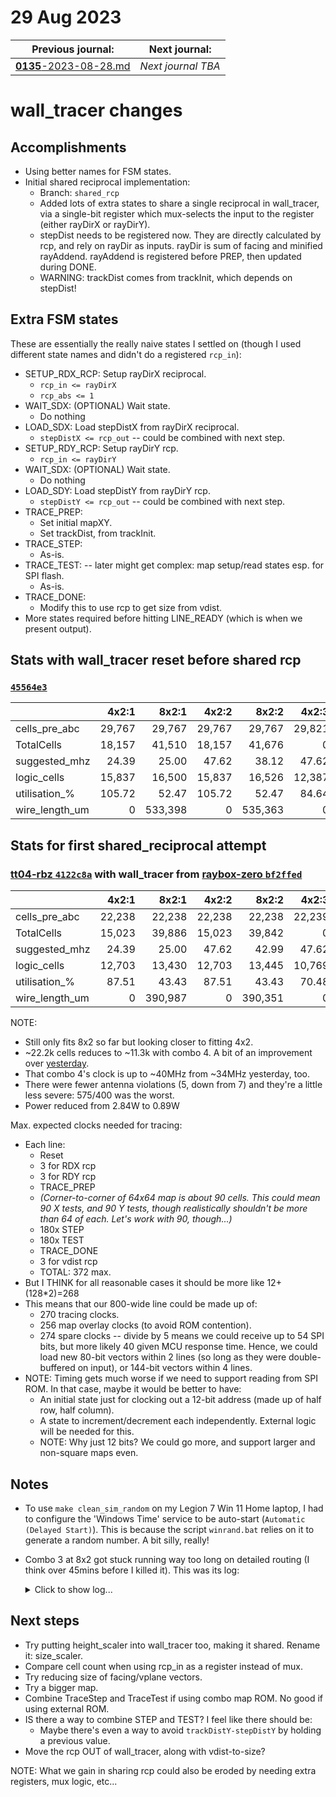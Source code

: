 # 29 Aug 2023

| Previous journal: | Next journal: |
|-|-|
| [**0135**-2023-08-28.md](./0135-2023-08-28.md) | *Next journal TBA* |

# wall_tracer changes

## Accomplishments

*   Using better names for FSM states.
*   Initial shared reciprocal implementation:
    *   Branch: `shared_rcp`
    *   Added lots of extra states to share a single reciprocal in wall_tracer, via a single-bit register which mux-selects the input to the register (either rayDirX or rayDirY).
    *   stepDist needs to be registered now. They are directly calculated by rcp, and rely on rayDir as inputs. rayDir is sum of facing and minified rayAddend. rayAddend is registered before PREP, then updated during DONE.
    *   WARNING: trackDist comes from trackInit, which depends on stepDist!

## Extra FSM states

These are essentially the really naive states I settled on (though I used different state names and didn't do a registered `rcp_in`):

*   SETUP_RDX_RCP: Setup rayDirX reciprocal.
    *   `rcp_in <= rayDirX`
    *   `rcp_abs <= 1`
*   WAIT_SDX: (OPTIONAL) Wait state.
    *   Do nothing
*   LOAD_SDX: Load stepDistX from rayDirX reciprocal.
    *   `stepDistX <= rcp_out` -- could be combined with next step.
*   SETUP_RDY_RCP: Setup rayDirY rcp.
    *   `rcp_in <= rayDirY`
*   WAIT_SDX: (OPTIONAL) Wait state.
    *   Do nothing
*   LOAD_SDY: Load stepDistY from rayDirY rcp.
    *   `stepDistY <= rcp_out` -- could be combined with next step.
*   TRACE_PREP:
    *   Set initial mapXY.
    *   Set trackDist, from trackInit.
*   TRACE_STEP:
    *   As-is.
*   TRACE_TEST: -- later might get complex: map setup/read states esp. for SPI flash.
    *   As-is.
*   TRACE_DONE:
    *   Modify this to use rcp to get size from vdist.
*   More states required before hitting LINE_READY (which is when we present output).

## Stats with wall_tracer reset before shared rcp

### [`45564e3`](https://github.com/algofoogle/tt04-raybox-zero/commit/45564e3?diff=split)
| | 4x2:1 | 8x2:1 | 4x2:2 | 8x2:2 | 4x2:3 | 8x2:3 | 4x2:4 | 8x2:4 |
|-|-:|-:|-:|-:|-:|-:|-:|-:|
| cells_pre_abc | 29,767 | 29,767 | 29,767 | 29,767 | 29,821 | 29,821 | 29,767 | 29,767 |
| TotalCells | 18,157 | 41,510 | 18,157 | 41,676 | 0 | 0 | 14,659 | 39,576 |
| suggested_mhz | 24.39 | 25.00 | 47.62 | 38.12 | 47.62 | 47.62 | 47.62 | 34.72 |
| logic_cells | 15,837 | 16,500 | 15,837 | 16,526 | 12,387 | 12,387 | 12,339 | 12,972 |
| utilisation_% | 105.72 | 52.47 | 105.72 | 52.47 | 84.64 | 42.01 | 82.28 | 40.83 |
| wire_length_um | 0 | 533,398 | 0 | 535,363 | 0 | 0 | 0 | 367,744 |


## Stats for first shared_reciprocal attempt

### [tt04-rbz `4122c8a`](https://github.com/algofoogle/tt04-raybox-zero/commit/4122c8a?diff=split) with wall_tracer from [raybox-zero `bf2ffed`](https://github.com/algofoogle/raybox-zero/commit/bf2ffed27f0e1b1f662e05f359864ddcd55a4080)

| | 4x2:1 | 8x2:1 | 4x2:2 | 8x2:2 | 4x2:3 | 8x2:3 | 4x2:4 | 8x2:4 |
|-|-:|-:|-:|-:|-:|-:|-:|-:|
| cells_pre_abc | 22,238 | 22,238 | 22,238 | 22,238 | 22,239 | 22,239 | 22,238 | 22,238 |
| TotalCells | 15,023 | 39,886 | 15,023 | 39,842 | 0 | 0 | 13,089 | 38,725 |
| suggested_mhz | 24.39 | 25.00 | 47.62 | 42.99 | 47.62 | 47.62 | 47.62 | 40.63 |
| logic_cells | 12,703 | 13,430 | 12,703 | 13,445 | 10,769 | 14,631 | 10,769 | 11,349 |
| utilisation_% | 87.51 | 43.43 | 87.51 | 43.43 | 70.48 | 34.98 | 70.68 | 35.08 |
| wire_length_um | 0 | 390,987 | 0 | 390,351 | 0 | 4,029,628 | 0 | 286,517 |

NOTE:
*   Still only fits 8x2 so far but looking closer to fitting 4x2.
*   ~22.2k cells reduces to ~11.3k with combo 4. A bit of an improvement over [yesterday](./0135-2023-08-28.md#fixed-pov-spi-7aae611).
*   That combo 4's clock is up to ~40MHz from ~34MHz yesterday, too.
*   There were fewer antenna violations (5, down from 7) and they're a little less severe: 575/400 was the worst.
*   Power reduced from 2.84W to 0.89W

Max. expected clocks needed for tracing:

*   Each line:
    *   Reset
    *   3 for RDX rcp
    *   3 for RDY rcp
    *   TRACE_PREP
    *   *(Corner-to-corner of 64x64 map is about 90 cells. This could mean 90 X tests, and 90 Y tests, though realistically shouldn't be more than 64 of each. Let's work with 90, though...)*
    *   180x STEP
    *   180x TEST
    *   TRACE_DONE
    *   3 for vdist rcp
    *   TOTAL: 372 max.
*   But I THINK for all reasonable cases it should be more like 12+(128*2)=268
*   This means that our 800-wide line could be made up of:
    *   270 tracing clocks.
    *   256 map overlay clocks (to avoid ROM contention).
    *   274 spare clocks -- divide by 5 means we could receive up to 54 SPI bits, but more likely 40 given MCU response time. Hence, we could load new 80-bit vectors within 2 lines (so long as they were double-buffered on input), or 144-bit vectors within 4 lines.
*   NOTE: Timing gets much worse if we need to support reading from SPI ROM. In that case, maybe it would be better to have:
    *   An initial state just for clocking out a 12-bit address (made up of half row, half column).
    *   A state to increment/decrement each independently. External logic will be needed for this.
    *   NOTE: Why just 12 bits? We could go more, and support larger and non-square maps even.

## Notes

*   To use `make clean_sim_random` on my Legion 7 Win 11 Home laptop, I had to configure the 'Windows Time' service to be auto-start (`Automatic (Delayed Start)`). This is because the script `winrand.bat` relies on it to generate a random number. A bit silly, really!
*   Combo 3 at 8x2 got stuck running way too long on detailed routing (I think over 45mins before I killed it). This was its log:
    <details><summary>Click to show log...</summary>

    ```
    OpenROAD 7f00621cb612fd94e15b35790afe744c89d433a7 
    This program is licensed under the BSD-3 license. See the LICENSE file for details.
    Components of this program may be licensed under more restrictive licenses which must be honored.
    [INFO ORD-0030] Using 15 thread(s).
    [INFO DRT-0149] Reading tech and libs.

    Units:                1000
    Number of layers:     13
    Number of macros:     441
    Number of vias:       25
    Number of viarulegen: 25

    [INFO DRT-0150] Reading design.

    Design:                   tt_um_algofoogle_raybox_zero
    Die area:                 ( 0 0 ) ( 1359760 225760 )
    Number of track patterns: 12
    Number of DEF vias:       3
    Number of components:     42597
    Number of terminals:      45
    Number of snets:          2
    Number of nets:           11180

    [INFO DRT-0167] List of default vias:
    Layer mcon
        default via: L1M1_PR
    Layer via
        default via: M1M2_PR
    Layer via2
        default via: M2M3_PR
    Layer via3
        default via: M3M4_PR
    Layer via4
        default via: M4M5_PR
    [INFO DRT-0162] Library cell analysis.
    [INFO DRT-0163] Instance analysis.
    Complete 10000 instances.
    Complete 20000 instances.
    Complete 30000 instances.
    Complete 40000 instances.
    [INFO DRT-0164] Number of unique instances = 408.
    [INFO DRT-0168] Init region query.
    [INFO DRT-0018]   Complete 10000 insts.
    [INFO DRT-0018]   Complete 20000 insts.
    [INFO DRT-0018]   Complete 30000 insts.
    [INFO DRT-0018]   Complete 40000 insts.
    [INFO DRT-0024]   Complete FR_MASTERSLICE.
    [INFO DRT-0024]   Complete Fr_VIA.
    [INFO DRT-0024]   Complete li1.
    [INFO DRT-0024]   Complete mcon.
    [INFO DRT-0024]   Complete met1.
    [INFO DRT-0024]   Complete via.
    [INFO DRT-0024]   Complete met2.
    [INFO DRT-0024]   Complete via2.
    [INFO DRT-0024]   Complete met3.
    [INFO DRT-0024]   Complete via3.
    [INFO DRT-0024]   Complete met4.
    [INFO DRT-0024]   Complete via4.
    [INFO DRT-0024]   Complete met5.
    [INFO DRT-0033] FR_MASTERSLICE shape region query size = 0.
    [INFO DRT-0033] FR_VIA shape region query size = 0.
    [INFO DRT-0033] li1 shape region query size = 528468.
    [INFO DRT-0033] mcon shape region query size = 478629.
    [INFO DRT-0033] met1 shape region query size = 104208.
    [INFO DRT-0033] via shape region query size = 3690.
    [INFO DRT-0033] met2 shape region query size = 2214.
    [INFO DRT-0033] via2 shape region query size = 2952.
    [INFO DRT-0033] met3 shape region query size = 2214.
    [INFO DRT-0033] via3 shape region query size = 2952.
    [INFO DRT-0033] met4 shape region query size = 817.
    [INFO DRT-0033] via4 shape region query size = 0.
    [INFO DRT-0033] met5 shape region query size = 0.
    [INFO DRT-0165] Start pin access.
    [INFO DRT-0076]   Complete 100 pins.
    [INFO DRT-0076]   Complete 200 pins.
    [INFO DRT-0076]   Complete 300 pins.
    [INFO DRT-0076]   Complete 400 pins.
    [INFO DRT-0076]   Complete 500 pins.
    [INFO DRT-0076]   Complete 600 pins.
    [INFO DRT-0076]   Complete 700 pins.
    [INFO DRT-0076]   Complete 800 pins.
    [INFO DRT-0076]   Complete 900 pins.
    [INFO DRT-0077]   Complete 1000 pins.
    [INFO DRT-0078]   Complete 1632 pins.
    [INFO DRT-0079]   Complete 100 unique inst patterns.
    [INFO DRT-0079]   Complete 200 unique inst patterns.
    [INFO DRT-0079]   Complete 300 unique inst patterns.
    [INFO DRT-0081]   Complete 390 unique inst patterns.
    [INFO DRT-0082]   Complete 1000 groups.
    [INFO DRT-0082]   Complete 2000 groups.
    [INFO DRT-0082]   Complete 3000 groups.
    [INFO DRT-0082]   Complete 4000 groups.
    [INFO DRT-0082]   Complete 5000 groups.
    [INFO DRT-0082]   Complete 6000 groups.
    [INFO DRT-0082]   Complete 7000 groups.
    [INFO DRT-0082]   Complete 8000 groups.
    [INFO DRT-0082]   Complete 9000 groups.
    [INFO DRT-0083]   Complete 10000 groups.
    [INFO DRT-0084]   Complete 13721 groups.
    #scanned instances     = 42597
    #unique  instances     = 408
    #stdCellGenAp          = 12244
    #stdCellValidPlanarAp  = 100
    #stdCellValidViaAp     = 9202
    #stdCellPinNoAp        = 0
    #stdCellPinCnt         = 37919
    #instTermValidViaApCnt = 0
    #macroGenAp            = 0
    #macroValidPlanarAp    = 0
    #macroValidViaAp       = 0
    #macroNoAp             = 0
    [INFO DRT-0166] Complete pin access.
    [INFO DRT-0267] cpu time = 00:01:21, elapsed time = 00:00:05, memory = 319.02 (MB), peak = 319.02 (MB)
    [INFO DRT-0156] guideIn read 100000 guides.

    Number of guides:     166290

    [INFO DRT-0169] Post process guides.
    [INFO DRT-0176] GCELLGRID X 0 DO 197 STEP 6900 ;
    [INFO DRT-0177] GCELLGRID Y 0 DO 32 STEP 6900 ;
    [INFO DRT-0026]   Complete 10000 origin guides.
    [INFO DRT-0026]   Complete 20000 origin guides.
    [INFO DRT-0026]   Complete 30000 origin guides.
    [INFO DRT-0026]   Complete 40000 origin guides.
    [INFO DRT-0026]   Complete 50000 origin guides.
    [INFO DRT-0026]   Complete 60000 origin guides.
    [INFO DRT-0026]   Complete 70000 origin guides.
    [INFO DRT-0026]   Complete 80000 origin guides.
    [INFO DRT-0026]   Complete 90000 origin guides.
    [INFO DRT-0027]   Complete 100000 origin guides.
    [INFO DRT-0028]   Complete FR_MASTERSLICE.
    [INFO DRT-0028]   Complete Fr_VIA.
    [INFO DRT-0028]   Complete li1.
    [INFO DRT-0028]   Complete mcon.
    [INFO DRT-0028]   Complete met1.
    [INFO DRT-0028]   Complete via.
    [INFO DRT-0028]   Complete met2.
    [INFO DRT-0028]   Complete via2.
    [INFO DRT-0028]   Complete met3.
    [INFO DRT-0028]   Complete via3.
    [INFO DRT-0028]   Complete met4.
    [INFO DRT-0028]   Complete via4.
    [INFO DRT-0028]   Complete met5.
    [WARNING DRT-0225] _00006_ 3 pin not visited, fall back to feedthrough mode.
    [WARNING DRT-0225] _00198_ 2 pin not visited, fall back to feedthrough mode.
    [WARNING DRT-0225] _00246_ 1 pin not visited, fall back to feedthrough mode.
    [WARNING DRT-0225] _00482_ 1 pin not visited, fall back to feedthrough mode.
    [WARNING DRT-0225] _00651_ 1 pin not visited, fall back to feedthrough mode.
    [WARNING DRT-0225] _00720_ 1 pin not visited, fall back to feedthrough mode.
    [WARNING DRT-0225] _00935_ 1 pin not visited, fall back to feedthrough mode.
    [WARNING DRT-0225] _00986_ 1 pin not visited, fall back to feedthrough mode.
    [WARNING DRT-0225] _01047_ 5 pin not visited, fall back to feedthrough mode.
    [WARNING DRT-0225] _01058_ 5 pin not visited, fall back to feedthrough mode.
    [WARNING DRT-0225] _01080_ 6 pin not visited, fall back to feedthrough mode.
    [WARNING DRT-0225] _01186_ 8 pin not visited, fall back to feedthrough mode.
    [WARNING DRT-0225] _01201_ 1 pin not visited, fall back to feedthrough mode.
    [WARNING DRT-0225] _01203_ 11 pin not visited, fall back to feedthrough mode.
    [WARNING DRT-0225] _01252_ 2 pin not visited, fall back to feedthrough mode.
    [WARNING DRT-0225] _01279_ 1 pin not visited, fall back to feedthrough mode.
    [WARNING DRT-0225] _01312_ 1 pin not visited, fall back to feedthrough mode.
    [WARNING DRT-0225] _01390_ 1 pin not visited, fall back to feedthrough mode.
    [WARNING DRT-0225] _01528_ 4 pin not visited, fall back to feedthrough mode.
    [WARNING DRT-0225] _01529_ 1 pin not visited, fall back to feedthrough mode.
    [WARNING DRT-0225] _01534_ 3 pin not visited, fall back to feedthrough mode.
    [WARNING DRT-0225] _01588_ 1 pin not visited, fall back to feedthrough mode.
    [WARNING DRT-0225] _01594_ 1 pin not visited, fall back to feedthrough mode.
    [WARNING DRT-0225] _01621_ 1 pin not visited, fall back to feedthrough mode.
    [WARNING DRT-0225] _01656_ 7 pin not visited, fall back to feedthrough mode.
    [WARNING DRT-0225] _01660_ 1 pin not visited, fall back to feedthrough mode.
    [WARNING DRT-0225] _01665_ 8 pin not visited, fall back to feedthrough mode.
    [WARNING DRT-0225] _01714_ 1 pin not visited, fall back to feedthrough mode.
    [WARNING DRT-0225] _01727_ 3 pin not visited, fall back to feedthrough mode.
    [WARNING DRT-0225] _01760_ 2 pin not visited, fall back to feedthrough mode.
    [WARNING DRT-0225] _01789_ 1 pin not visited, fall back to feedthrough mode.
    [WARNING DRT-0225] _01792_ 1 pin not visited, fall back to feedthrough mode.
    [WARNING DRT-0225] _01809_ 1 pin not visited, fall back to feedthrough mode.
    [WARNING DRT-0225] _02245_ 1 pin not visited, fall back to feedthrough mode.
    [WARNING DRT-0225] _02485_ 2 pin not visited, fall back to feedthrough mode.
    [WARNING DRT-0225] _02489_ 1 pin not visited, fall back to feedthrough mode.
    [WARNING DRT-0225] _02575_ 2 pin not visited, fall back to feedthrough mode.
    [WARNING DRT-0225] _02728_ 9 pin not visited, fall back to feedthrough mode.
    [WARNING DRT-0225] _02742_ 1 pin not visited, fall back to feedthrough mode.
    [WARNING DRT-0225] _02838_ 2 pin not visited, fall back to feedthrough mode.
    [WARNING DRT-0225] _02919_ 1 pin not visited, fall back to feedthrough mode.
    [WARNING DRT-0225] _03054_ 1 pin not visited, fall back to feedthrough mode.
    [WARNING DRT-0225] _03080_ 2 pin not visited, fall back to feedthrough mode.
    [WARNING DRT-0225] _03103_ 1 pin not visited, fall back to feedthrough mode.
    [WARNING DRT-0225] _03159_ 2 pin not visited, fall back to feedthrough mode.
    [WARNING DRT-0225] _03201_ 1 pin not visited, fall back to feedthrough mode.
    [WARNING DRT-0225] _03263_ 1 pin not visited, fall back to feedthrough mode.
    [WARNING DRT-0225] _03381_ 1 pin not visited, fall back to feedthrough mode.
    [WARNING DRT-0225] _03448_ 2 pin not visited, fall back to feedthrough mode.
    [WARNING DRT-0225] _03481_ 5 pin not visited, fall back to feedthrough mode.
    [WARNING DRT-0225] _03491_ 1 pin not visited, fall back to feedthrough mode.
    [WARNING DRT-0225] _03652_ 1 pin not visited, fall back to feedthrough mode.
    [WARNING DRT-0225] _03665_ 1 pin not visited, fall back to feedthrough mode.
    [WARNING DRT-0225] _03714_ 1 pin not visited, fall back to feedthrough mode.
    [WARNING DRT-0225] _03808_ 1 pin not visited, fall back to feedthrough mode.
    [WARNING DRT-0225] _03825_ 1 pin not visited, fall back to feedthrough mode.
    [WARNING DRT-0225] _03828_ 8 pin not visited, fall back to feedthrough mode.
    [WARNING DRT-0225] _03830_ 1 pin not visited, fall back to feedthrough mode.
    [WARNING DRT-0225] _03833_ 1 pin not visited, fall back to feedthrough mode.
    [WARNING DRT-0225] _03839_ 1 pin not visited, fall back to feedthrough mode.
    [WARNING DRT-0225] _03870_ 1 pin not visited, fall back to feedthrough mode.
    [WARNING DRT-0225] _04159_ 4 pin not visited, fall back to feedthrough mode.
    [WARNING DRT-0225] _04184_ 1 pin not visited, fall back to feedthrough mode.
    [WARNING DRT-0225] _04185_ 1 pin not visited, fall back to feedthrough mode.
    [WARNING DRT-0225] _04202_ 1 pin not visited, fall back to feedthrough mode.
    [WARNING DRT-0225] _04211_ 1 pin not visited, fall back to feedthrough mode.
    [WARNING DRT-0225] _04233_ 1 pin not visited, fall back to feedthrough mode.
    [WARNING DRT-0225] _04257_ 2 pin not visited, fall back to feedthrough mode.
    [WARNING DRT-0225] _04421_ 1 pin not visited, fall back to feedthrough mode.
    [WARNING DRT-0225] _04512_ 1 pin not visited, fall back to feedthrough mode.
    [WARNING DRT-0225] _04580_ 1 pin not visited, fall back to feedthrough mode.
    [WARNING DRT-0225] _04614_ 2 pin not visited, fall back to feedthrough mode.
    [WARNING DRT-0225] _04720_ 1 pin not visited, fall back to feedthrough mode.
    [WARNING DRT-0225] _04815_ 1 pin not visited, fall back to feedthrough mode.
    [WARNING DRT-0225] _04848_ 3 pin not visited, fall back to feedthrough mode.
    [WARNING DRT-0225] _04940_ 1 pin not visited, fall back to feedthrough mode.
    [WARNING DRT-0225] _04957_ 1 pin not visited, fall back to feedthrough mode.
    [WARNING DRT-0225] _04981_ 1 pin not visited, fall back to feedthrough mode.
    [WARNING DRT-0225] _04988_ 3 pin not visited, fall back to feedthrough mode.
    [WARNING DRT-0225] _05007_ 1 pin not visited, fall back to feedthrough mode.
    [WARNING DRT-0225] _05053_ 1 pin not visited, fall back to feedthrough mode.
    [WARNING DRT-0225] _05078_ 2 pin not visited, fall back to feedthrough mode.
    [WARNING DRT-0225] _05120_ 2 pin not visited, fall back to feedthrough mode.
    [WARNING DRT-0225] _05136_ 1 pin not visited, fall back to feedthrough mode.
    [WARNING DRT-0225] _05141_ 1 pin not visited, fall back to feedthrough mode.
    [WARNING DRT-0225] _05336_ 1 pin not visited, fall back to feedthrough mode.
    [WARNING DRT-0225] _05351_ 1 pin not visited, fall back to feedthrough mode.
    [WARNING DRT-0225] _05387_ 1 pin not visited, fall back to feedthrough mode.
    [WARNING DRT-0225] _05499_ 1 pin not visited, fall back to feedthrough mode.
    [WARNING DRT-0225] _05598_ 1 pin not visited, fall back to feedthrough mode.
    [WARNING DRT-0225] _05636_ 1 pin not visited, fall back to feedthrough mode.
    [WARNING DRT-0225] _05653_ 1 pin not visited, fall back to feedthrough mode.
    [WARNING DRT-0225] _05702_ 2 pin not visited, fall back to feedthrough mode.
    [WARNING DRT-0225] _05753_ 2 pin not visited, fall back to feedthrough mode.
    [WARNING DRT-0225] _05889_ 6 pin not visited, fall back to feedthrough mode.
    [WARNING DRT-0225] _05907_ 9 pin not visited, fall back to feedthrough mode.
    [WARNING DRT-0225] _05981_ 1 pin not visited, fall back to feedthrough mode.
    [WARNING DRT-0225] _05993_ 1 pin not visited, fall back to feedthrough mode.
    [WARNING DRT-0225] _06006_ 2 pin not visited, fall back to feedthrough mode.
    [WARNING DRT-0225] _06173_ 1 pin not visited, fall back to feedthrough mode.
    [WARNING DRT-0225] _06201_ 6 pin not visited, fall back to feedthrough mode.
    [WARNING DRT-0225] _06254_ 1 pin not visited, fall back to feedthrough mode.
    [WARNING DRT-0225] _06256_ 1 pin not visited, fall back to feedthrough mode.
    [WARNING DRT-0225] _06273_ 1 pin not visited, fall back to feedthrough mode.
    [WARNING DRT-0225] _06308_ 7 pin not visited, fall back to feedthrough mode.
    [WARNING DRT-0225] _06331_ 1 pin not visited, fall back to feedthrough mode.
    [WARNING DRT-0225] _06358_ 9 pin not visited, fall back to feedthrough mode.
    [WARNING DRT-0225] _06365_ 2 pin not visited, fall back to feedthrough mode.
    [WARNING DRT-0225] _06377_ 1 pin not visited, fall back to feedthrough mode.
    [WARNING DRT-0225] _06397_ 1 pin not visited, fall back to feedthrough mode.
    [WARNING DRT-0225] _06427_ 1 pin not visited, fall back to feedthrough mode.
    [WARNING DRT-0225] _06435_ 3 pin not visited, fall back to feedthrough mode.
    [WARNING DRT-0225] _06437_ 3 pin not visited, fall back to feedthrough mode.
    [WARNING DRT-0225] _06483_ 1 pin not visited, fall back to feedthrough mode.
    [WARNING DRT-0225] _06618_ 1 pin not visited, fall back to feedthrough mode.
    [WARNING DRT-0225] _06656_ 3 pin not visited, fall back to feedthrough mode.
    [WARNING DRT-0225] _06723_ 1 pin not visited, fall back to feedthrough mode.
    [WARNING DRT-0225] _06944_ 2 pin not visited, fall back to feedthrough mode.
    [WARNING DRT-0225] _07036_ 1 pin not visited, fall back to feedthrough mode.
    [WARNING DRT-0225] _07124_ 1 pin not visited, fall back to feedthrough mode.
    [WARNING DRT-0225] _07139_ 6 pin not visited, fall back to feedthrough mode.
    [WARNING DRT-0225] _07165_ 1 pin not visited, fall back to feedthrough mode.
    [WARNING DRT-0225] _07183_ 2 pin not visited, fall back to feedthrough mode.
    [WARNING DRT-0225] _07208_ 1 pin not visited, fall back to feedthrough mode.
    [WARNING DRT-0225] _07224_ 1 pin not visited, fall back to feedthrough mode.
    [WARNING DRT-0225] _07237_ 1 pin not visited, fall back to feedthrough mode.
    [WARNING DRT-0225] _07333_ 1 pin not visited, fall back to feedthrough mode.
    [WARNING DRT-0225] _07392_ 1 pin not visited, fall back to feedthrough mode.
    [WARNING DRT-0225] _07418_ 3 pin not visited, fall back to feedthrough mode.
    [WARNING DRT-0225] _07504_ 1 pin not visited, fall back to feedthrough mode.
    [WARNING DRT-0225] _07645_ 1 pin not visited, fall back to feedthrough mode.
    [WARNING DRT-0225] _07697_ 1 pin not visited, fall back to feedthrough mode.
    [WARNING DRT-0225] _07916_ 9 pin not visited, fall back to feedthrough mode.
    [WARNING DRT-0225] _07973_ 1 pin not visited, fall back to feedthrough mode.
    [WARNING DRT-0225] _07995_ 1 pin not visited, fall back to feedthrough mode.
    [WARNING DRT-0225] _08018_ 10 pin not visited, fall back to feedthrough mode.
    [WARNING DRT-0225] _08019_ 3 pin not visited, fall back to feedthrough mode.
    [WARNING DRT-0225] _08038_ 1 pin not visited, fall back to feedthrough mode.
    [WARNING DRT-0225] _08068_ 7 pin not visited, fall back to feedthrough mode.
    [WARNING DRT-0225] _08097_ 4 pin not visited, fall back to feedthrough mode.
    [WARNING DRT-0225] _08107_ 3 pin not visited, fall back to feedthrough mode.
    [WARNING DRT-0225] _08133_ 2 pin not visited, fall back to feedthrough mode.
    [WARNING DRT-0225] _08143_ 1 pin not visited, fall back to feedthrough mode.
    [WARNING DRT-0225] _08169_ 1 pin not visited, fall back to feedthrough mode.
    [WARNING DRT-0225] _08193_ 1 pin not visited, fall back to feedthrough mode.
    [WARNING DRT-0225] _08215_ 1 pin not visited, fall back to feedthrough mode.
    [WARNING DRT-0225] _08258_ 1 pin not visited, fall back to feedthrough mode.
    [WARNING DRT-0225] _08262_ 8 pin not visited, fall back to feedthrough mode.
    [WARNING DRT-0225] _08268_ 1 pin not visited, fall back to feedthrough mode.
    [WARNING DRT-0225] _08273_ 7 pin not visited, fall back to feedthrough mode.
    [WARNING DRT-0225] _08302_ 3 pin not visited, fall back to feedthrough mode.
    [WARNING DRT-0225] _08304_ 2 pin not visited, fall back to feedthrough mode.
    [WARNING DRT-0225] _08305_ 2 pin not visited, fall back to feedthrough mode.
    [WARNING DRT-0225] _08341_ 2 pin not visited, fall back to feedthrough mode.
    [WARNING DRT-0225] _08354_ 1 pin not visited, fall back to feedthrough mode.
    [WARNING DRT-0225] _08378_ 15 pin not visited, fall back to feedthrough mode.
    [WARNING DRT-0225] _08438_ 2 pin not visited, fall back to feedthrough mode.
    [WARNING DRT-0225] _08463_ 9 pin not visited, fall back to feedthrough mode.
    [WARNING DRT-0225] _08594_ 1 pin not visited, fall back to feedthrough mode.
    [WARNING DRT-0225] _08616_ 1 pin not visited, fall back to feedthrough mode.
    [WARNING DRT-0225] _08696_ 1 pin not visited, fall back to feedthrough mode.
    [WARNING DRT-0225] _08834_ 3 pin not visited, fall back to feedthrough mode.
    [WARNING DRT-0225] _08879_ 1 pin not visited, fall back to feedthrough mode.
    [WARNING DRT-0225] _08923_ 1 pin not visited, fall back to feedthrough mode.
    [WARNING DRT-0225] _08947_ 1 pin not visited, fall back to feedthrough mode.
    [WARNING DRT-0225] _08961_ 1 pin not visited, fall back to feedthrough mode.
    [WARNING DRT-0225] _09053_ 1 pin not visited, fall back to feedthrough mode.
    [WARNING DRT-0225] _09219_ 1 pin not visited, fall back to feedthrough mode.
    [WARNING DRT-0225] _09253_ 1 pin not visited, fall back to feedthrough mode.
    [WARNING DRT-0225] _09279_ 1 pin not visited, fall back to feedthrough mode.
    [WARNING DRT-0225] _09281_ 1 pin not visited, fall back to feedthrough mode.
    [WARNING DRT-0225] _09345_ 1 pin not visited, fall back to feedthrough mode.
    [WARNING DRT-0225] _09369_ 1 pin not visited, fall back to feedthrough mode.
    [WARNING DRT-0225] _09370_ 1 pin not visited, fall back to feedthrough mode.
    [WARNING DRT-0225] _09472_ 1 pin not visited, fall back to feedthrough mode.
    [WARNING DRT-0225] _09543_ 1 pin not visited, fall back to feedthrough mode.
    [WARNING DRT-0225] _09544_ 1 pin not visited, fall back to feedthrough mode.
    [WARNING DRT-0225] _09627_ 1 pin not visited, fall back to feedthrough mode.
    [WARNING DRT-0225] _09655_ 2 pin not visited, fall back to feedthrough mode.
    [WARNING DRT-0225] _09734_ 1 pin not visited, fall back to feedthrough mode.
    [WARNING DRT-0225] _09745_ 1 pin not visited, fall back to feedthrough mode.
    [WARNING DRT-0225] _09752_ 4 pin not visited, fall back to feedthrough mode.
    [WARNING DRT-0225] _09781_ 3 pin not visited, fall back to feedthrough mode.
    [WARNING DRT-0225] _09836_ 1 pin not visited, fall back to feedthrough mode.
    [WARNING DRT-0225] _09837_ 1 pin not visited, fall back to feedthrough mode.
    [WARNING DRT-0225] _09840_ 7 pin not visited, fall back to feedthrough mode.
    [WARNING DRT-0225] _09877_ 1 pin not visited, fall back to feedthrough mode.
    complete 10000 nets.
    [WARNING DRT-0225] _10009_ 5 pin not visited, fall back to feedthrough mode.
    [WARNING DRT-0225] _10041_ 4 pin not visited, fall back to feedthrough mode.
    [WARNING DRT-0225] _10114_ 1 pin not visited, fall back to feedthrough mode.
    [WARNING DRT-0225] rbzero.facingX\[-6\] 1 pin not visited, fall back to feedthrough mode.
    [WARNING DRT-0225] rbzero.facingX\[0\] 2 pin not visited, fall back to feedthrough mode.
    [WARNING DRT-0225] rbzero.facingX\[10\] 1 pin not visited, fall back to feedthrough mode.
    [WARNING DRT-0225] rbzero.hpos\[0\] 2 pin not visited, fall back to feedthrough mode.
    [WARNING DRT-0225] rbzero.hpos\[7\] 1 pin not visited, fall back to feedthrough mode.
    [WARNING DRT-0225] rbzero.hpos\[9\] 6 pin not visited, fall back to feedthrough mode.
    [WARNING DRT-0225] rbzero.playerX\[-9\] 2 pin not visited, fall back to feedthrough mode.
    [WARNING DRT-0225] rbzero.playerY\[-3\] 4 pin not visited, fall back to feedthrough mode.
    [WARNING DRT-0225] rbzero.playerY\[-4\] 1 pin not visited, fall back to feedthrough mode.
    [WARNING DRT-0225] rbzero.pov.ready_buffer\[101\] 1 pin not visited, fall back to feedthrough mode.
    [WARNING DRT-0225] rbzero.pov.ready_buffer\[87\] 2 pin not visited, fall back to feedthrough mode.
    [WARNING DRT-0225] rbzero.pov.spi_buffer\[104\] 2 pin not visited, fall back to feedthrough mode.
    [WARNING DRT-0225] rbzero.pov.spi_buffer\[123\] 2 pin not visited, fall back to feedthrough mode.
    [WARNING DRT-0225] rbzero.pov.spi_buffer\[49\] 1 pin not visited, fall back to feedthrough mode.
    [WARNING DRT-0225] rbzero.pov.spi_buffer\[65\] 2 pin not visited, fall back to feedthrough mode.
    [WARNING DRT-0225] rbzero.pov.spi_buffer\[70\] 2 pin not visited, fall back to feedthrough mode.
    [WARNING DRT-0225] rbzero.pov.spi_buffer\[88\] 2 pin not visited, fall back to feedthrough mode.
    [WARNING DRT-0225] rbzero.pov.spi_buffer\[94\] 1 pin not visited, fall back to feedthrough mode.
    [WARNING DRT-0225] rbzero.pov.spi_buffer\[99\] 2 pin not visited, fall back to feedthrough mode.
    [WARNING DRT-0225] rbzero.pov.vplaneY\[-10\] 8 pin not visited, fall back to feedthrough mode.
    [WARNING DRT-0225] rbzero.wall_tracer.rayAddendY\[0\] 1 pin not visited, fall back to feedthrough mode.
    [WARNING DRT-0225] rbzero.wall_tracer.rcp_sel 6 pin not visited, fall back to feedthrough mode.
    [WARNING DRT-0225] rbzero.wall_tracer.stepDistX\[9\] 5 pin not visited, fall back to feedthrough mode.
    [WARNING DRT-0225] rbzero.wall_tracer.stepDistY\[-1\] 3 pin not visited, fall back to feedthrough mode.
    [WARNING DRT-0225] rbzero.wall_tracer.stepDistY\[-4\] 3 pin not visited, fall back to feedthrough mode.
    [WARNING DRT-0225] rbzero.wall_tracer.stepDistY\[8\] 6 pin not visited, fall back to feedthrough mode.
    [WARNING DRT-0225] rbzero.wall_tracer.trackDistX\[-10\] 2 pin not visited, fall back to feedthrough mode.
    [WARNING DRT-0225] rbzero.wall_tracer.trackDistX\[-12\] 1 pin not visited, fall back to feedthrough mode.
    [WARNING DRT-0225] rbzero.wall_tracer.trackDistY\[-10\] 2 pin not visited, fall back to feedthrough mode.
    [WARNING DRT-0225] rbzero.wall_tracer.trackDistY\[-8\] 1 pin not visited, fall back to feedthrough mode.
    [WARNING DRT-0225] rbzero.wall_tracer.trackDistY\[5\] 6 pin not visited, fall back to feedthrough mode.
    [WARNING DRT-0225] net1 4 pin not visited, fall back to feedthrough mode.
    [WARNING DRT-0225] clknet_leaf_5_clk 2 pin not visited, fall back to feedthrough mode.
    [WARNING DRT-0225] clknet_leaf_26_clk 6 pin not visited, fall back to feedthrough mode.
    [WARNING DRT-0225] clknet_leaf_28_clk 1 pin not visited, fall back to feedthrough mode.
    [WARNING DRT-0225] net90 2 pin not visited, fall back to feedthrough mode.
    [WARNING DRT-0225] net325 1 pin not visited, fall back to feedthrough mode.
    [WARNING DRT-0225] net337 1 pin not visited, fall back to feedthrough mode.
    [INFO DRT-0178] Init guide query.
    [INFO DRT-0029]   Complete 10000 nets (guide).
    [INFO DRT-0035]   Complete FR_MASTERSLICE (guide).
    [INFO DRT-0035]   Complete Fr_VIA (guide).
    [INFO DRT-0035]   Complete li1 (guide).
    [INFO DRT-0035]   Complete mcon (guide).
    [INFO DRT-0035]   Complete met1 (guide).
    [INFO DRT-0035]   Complete via (guide).
    [INFO DRT-0035]   Complete met2 (guide).
    [INFO DRT-0035]   Complete via2 (guide).
    [INFO DRT-0035]   Complete met3 (guide).
    [INFO DRT-0035]   Complete via3 (guide).
    [INFO DRT-0035]   Complete met4 (guide).
    [INFO DRT-0035]   Complete via4 (guide).
    [INFO DRT-0035]   Complete met5 (guide).
    [INFO DRT-0036] FR_MASTERSLICE guide region query size = 0.
    [INFO DRT-0036] FR_VIA guide region query size = 0.
    [INFO DRT-0036] li1 guide region query size = 49085.
    [INFO DRT-0036] mcon guide region query size = 0.
    [INFO DRT-0036] met1 guide region query size = 54731.
    [INFO DRT-0036] via guide region query size = 0.
    [INFO DRT-0036] met2 guide region query size = 31520.
    [INFO DRT-0036] via2 guide region query size = 0.
    [INFO DRT-0036] met3 guide region query size = 14535.
    [INFO DRT-0036] via3 guide region query size = 0.
    [INFO DRT-0036] met4 guide region query size = 5181.
    [INFO DRT-0036] via4 guide region query size = 0.
    [INFO DRT-0036] met5 guide region query size = 0.
    [INFO DRT-0179] Init gr pin query.
    [INFO DRT-0245] skipped writing guide updates to database.
    [INFO DRT-0185] Post process initialize RPin region query.
    [INFO DRT-0181] Start track assignment.
    [INFO DRT-0184] Done with 85786 vertical wires in 4 frboxes and 69266 horizontal wires in 1 frboxes.
    [INFO DRT-0186] Done with 52487 vertical wires in 4 frboxes and 64601 horizontal wires in 1 frboxes.
    [INFO DRT-0182] Complete track assignment.
    [INFO DRT-0267] cpu time = 00:00:31, elapsed time = 00:00:22, memory = 516.79 (MB), peak = 649.79 (MB)
    [INFO DRT-0187] Start routing data preparation.
    [INFO DRT-0267] cpu time = 00:00:00, elapsed time = 00:00:00, memory = 592.06 (MB), peak = 649.79 (MB)
    [INFO DRT-0194] Start detail routing.
    [INFO DRT-0195] Start 0th optimization iteration.
        Completing 10% with 0 violations.
        elapsed time = 00:02:54, memory = 1665.39 (MB).
        Completing 20% with 0 violations.
        elapsed time = 00:05:29, memory = 2176.18 (MB).
        Completing 30% with 0 violations.
        elapsed time = 00:07:00, memory = 2428.37 (MB).
        Completing 40% with 546821 violations.
        elapsed time = 00:11:09, memory = 2650.96 (MB).
        Completing 50% with 546821 violations.
        elapsed time = 00:13:40, memory = 2851.23 (MB).
        Completing 60% with 1106629 violations.
        elapsed time = 00:16:39, memory = 3054.27 (MB).
        Completing 70% with 1106629 violations.
        elapsed time = 00:20:40, memory = 3104.85 (MB).
        Completing 80% with 1106629 violations.
        elapsed time = 00:22:40, memory = 3219.21 (MB).
        Completing 90% with 1650316 violations.
        elapsed time = 00:27:01, memory = 3589.81 (MB).
        Completing 100% with 2211654 violations.
        elapsed time = 00:30:01, memory = 3814.49 (MB).
    [INFO DRT-0199]   Number of violations = 2246712.
    Viol/Layer         li1   mcon   met1    via   met2   via2   met3   via3   met4
    Cut Spacing          0    517      0    209      0    159      0      2      0
    Metal Spacing     7699      0  70610      0  25843      0   4513      0   1775
    Min Hole             0      0      8      0      2      0      0      0      0
    NS Metal             0      0      1      0      0      0      0      0      0
    Recheck          30152      0   3822      0    555      0    305      0    224
    Short            12398   96531636945   5293 337425    325  69941    295  28041
    [INFO DRT-0267] cpu time = 05:52:07, elapsed time = 00:30:03, memory = 3961.18 (MB), peak = 3961.18 (MB)
    Total wire length = 3950600 um.
    Total wire length on LAYER li1 = 0 um.
    Total wire length on LAYER met1 = 2236774 um.
    Total wire length on LAYER met2 = 875631 um.
    Total wire length on LAYER met3 = 544042 um.
    Total wire length on LAYER met4 = 294151 um.
    Total wire length on LAYER met5 = 0 um.
    Total number of vias = 148234.
    Up-via summary (total 148234):.

    -------------------------
    FR_MASTERSLICE         0
                li1     40888
            met1     74541
            met2     20762
            met3     12043
            met4         0
    -------------------------
                    148234


    [INFO DRT-0195] Start 1st optimization iteration.
        Completing 10% with 2246712 violations.
        elapsed time = 00:03:01, memory = 3978.16 (MB).
        Completing 20% with 2246712 violations.
        elapsed time = 00:06:02, memory = 4100.40 (MB).
        Completing 30% with 2246712 violations.
        elapsed time = 00:08:34, memory = 4430.09 (MB).
        Completing 40% with 2883093 violations.
        elapsed time = 00:13:09, memory = 4305.48 (MB).
        Completing 50% with 2883093 violations.
        elapsed time = 00:15:56, memory = 4441.07 (MB).
        Completing 60% with 3358235 violations.
        elapsed time = 00:20:45, memory = 4516.61 (MB).
        Completing 70% with 3358235 violations.
        elapsed time = 00:24:46, memory = 4652.23 (MB).
        Completing 80% with 3358235 violations.
        elapsed time = 00:28:37, memory = 5120.28 (MB).
        Completing 90% with 3990890 violations.
        elapsed time = 00:35:41, memory = 5088.08 (MB).
        Completing 100% with 4483066 violations.
        elapsed time = 00:39:22, memory = 5299.86 (MB).
    [INFO DRT-0199]   Number of violations = 4495042.
    Viol/Layer        mcon   met1    via   met2   via2   met3   via3   met4
    Cut Spacing        352      0    711      0    135      0     10      0
    Metal Spacing        0 355496      0 104340      0  33236      0   1236
    Min Hole             0     57      0      1      0      0      0      0
    NS Metal             0      3      0      0      0      0      0      0
    Recheck              0    758      0      4      0   5288      0   5926
    Short                03015270   2250 741851    365 178593    175  48985
    [INFO DRT-0267] cpu time = 08:13:42, elapsed time = 00:39:25, memory = 5498.11 (MB), peak = 5498.11 (MB)
    Total wire length = 4029628 um.
    Total wire length on LAYER li1 = 0 um.
    Total wire length on LAYER met1 = 2088906 um.
    Total wire length on LAYER met2 = 974752 um.
    Total wire length on LAYER met3 = 634340 um.
    Total wire length on LAYER met4 = 331629 um.
    Total wire length on LAYER met5 = 0 um.
    Total number of vias = 150258.
    Up-via summary (total 150258):.

    -------------------------
    FR_MASTERSLICE         0
                li1     40880
            met1     73111
            met2     23982
            met3     12285
            met4         0
    -------------------------
                    150258


    [INFO DRT-0195] Start 2nd optimization iteration.
        Completing 10% with 4495042 violations.
        elapsed time = 00:04:04, memory = 5350.59 (MB).
        Completing 20% with 4495042 violations.
        elapsed time = 00:06:43, memory = 5377.40 (MB).
    ```
    </details>

## Next steps

*   Try putting height_scaler into wall_tracer too, making it shared. Rename it: size_scaler.
*   Compare cell count when using rcp_in as a register instead of mux.
*   Try reducing size of facing/vplane vectors.
*   Try a bigger map.
*   Combine TraceStep and TraceTest if using combo map ROM. No good if using external ROM.
*   IS there a way to combine STEP and TEST? I feel like there should be:
    *   Maybe there's even a way to avoid `trackDistY-stepDistY` by holding a previous value.
*   Move the rcp OUT of wall_tracer, along with vdist-to-size?

NOTE: What we gain in sharing rcp could also be eroded by needing extra registers, mux logic, etc...
